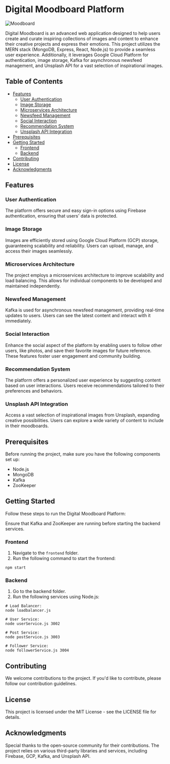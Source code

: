 # Digital Moodboard Platform

![Moodboard](https://your-image-url-here)

Digital Moodboard is an advanced web application designed to help users create and curate inspiring collections of images and content to enhance their creative projects and express their emotions. This project utilizes the MERN stack (MongoDB, Express, React, Node.js) to provide a seamless user experience. Additionally, it leverages Google Cloud Platform for authentication, image storage, Kafka for asynchronous newsfeed management, and Unsplash API for a vast selection of inspirational images.

## Table of Contents

- [Features](#features)
  - [User Authentication](#user-authentication)
  - [Image Storage](#image-storage)
  - [Microservices Architecture](#microservices-architecture)
  - [Newsfeed Management](#newsfeed-management)
  - [Social Interaction](#social-interaction)
  - [Recommendation System](#recommendation-system)
  - [Unsplash API Integration](#unsplash-api-integration)
- [Prerequisites](#prerequisites)
- [Getting Started](#getting-started)
  - [Frontend](#frontend)
  - [Backend](#backend)
- [Contributing](#contributing)
- [License](#license)
- [Acknowledgments](#acknowledgments)

## Features

### User Authentication

The platform offers secure and easy sign-in options using Firebase authentication, ensuring that users' data is protected.

### Image Storage

Images are efficiently stored using Google Cloud Platform (GCP) storage, guaranteeing scalability and reliability. Users can upload, manage, and access their images seamlessly.

### Microservices Architecture

The project employs a microservices architecture to improve scalability and load balancing. This allows for individual components to be developed and maintained independently.

### Newsfeed Management

Kafka is used for asynchronous newsfeed management, providing real-time updates to users. Users can see the latest content and interact with it immediately.

### Social Interaction

Enhance the social aspect of the platform by enabling users to follow other users, like photos, and save their favorite images for future reference. These features foster user engagement and community building.

### Recommendation System

The platform offers a personalized user experience by suggesting content based on user interactions. Users receive recommendations tailored to their preferences and behaviors.

### Unsplash API Integration

Access a vast selection of inspirational images from Unsplash, expanding creative possibilities. Users can explore a wide variety of content to include in their moodboards.

## Prerequisites

Before running the project, make sure you have the following components set up:

- Node.js
- MongoDB
- Kafka
- ZooKeeper

## Getting Started

Follow these steps to run the Digital Moodboard Platform:

Ensure that Kafka and ZooKeeper are running before starting the backend services.

### Frontend

1. Navigate to the `frontend` folder.
2. Run the following command to start the frontend:

```shell
npm start
```

### Backend
1. Go to the backend folder.
2. Run the following services using Node.js:

```shell
# Load Balancer:
node loadbalancer.js

# User Service:
node userService.js 3002

# Post Service:
node postService.js 3003

# Follower Service:
node followerService.js 3004
```

## Contributing
We welcome contributions to the project. If you'd like to contribute, please follow our contribution guidelines.

## License
This project is licensed under the MIT License - see the LICENSE file for details.

## Acknowledgments
Special thanks to the open-source community for their contributions.
The project relies on various third-party libraries and services, including Firebase, GCP, Kafka, and Unsplash API.










